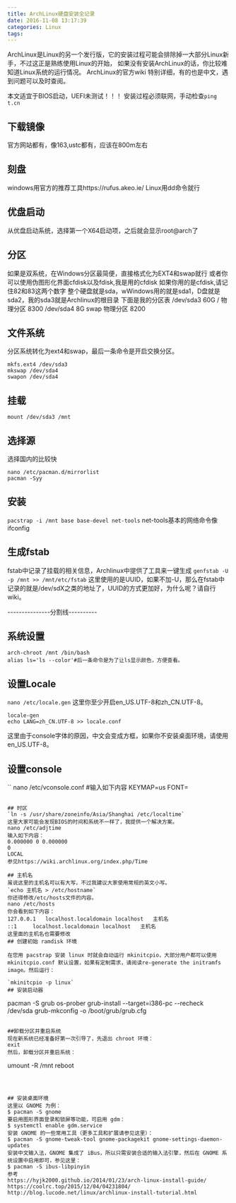 ```yaml
---
title: ArchLinux硬盘安装全记录
date: 2016-11-08 13:17:39
categories: Linux
tags: 
---
```

ArchLinux是Linux的另一个发行版，它的安装过程可能会排除掉一大部分Linux新手，不过这正是熟练使用Linux的开始，
如果没有安装ArchLinux的话，你比较难知道Linux系统的运行情况。
ArchLinux的官方wiki 特别详细，有的也是中文，遇到问题可以及时查阅。

本文适宜于BIOS启动，UEFI未测试！！！
安装过程必须联网，手动检查`ping t.cn`
## 下载镜像
官方网站都有，像163,ustc都有，应该在800m左右
## 刻盘
windows用官方的推荐工具https://rufus.akeo.ie/
Linux用dd命令就行
## 优盘启动
从优盘启动系统，选择第一个X64启动项，之后就会显示root@arch了
## 分区
如果是双系统，在Windows分区最简便，直接格式化为EXT4和swap就行
或者你可以使用伪图形化界面cfdisk以及fdisk,我是用的cfdisk
如果你用的是cfdisk,请记住82和83这两个数字
整个硬盘就是sda，wWindows用的就是sda1，D盘就是sda2，我的sda3就是Archlinux的根目录
下面是我的分区表
/dev/sda3  60G /      物理分区   8300
/dev/sda4  8G  swap   物理分区   8200
## 文件系统
分区系统转化为ext4和swap，最后一条命令是开启交换分区。
```
mkfs.ext4 /dev/sda3
mkswap /dev/sda4
swapon /dev/sda4
```
## 挂载
`mount /dev/sda3 /mnt`
## 选择源
选择国内的比较快
```
nano /etc/pacman.d/mirrorlist
pacman -Syy
```
## 安装
`pacstrap -i /mnt base base-devel net-tools`
net-tools基本的网络命令像ifconfig
##  生成fstab
fstab中记录了挂载的相关信息，Archlinux中提供了工具来一键生成
`genfstab -U -p /mnt >> /mnt/etc/fstab`
这里使用的是UUID，如果不加-U，那么在fstab中记录的就是/dev/sdX之类的地址了，UUID的方式更加好，为什么呢？请自行wiki。

---------------分割线----------
## 系统设置
```
arch-chroot /mnt /bin/bash
alias ls='ls --color'#后一条命令是为了让ls显示颜色，方便查看。
```
##  设置Locale
`nano /etc/locale.gen`
这里你至少开启en_US.UTF-8和zh_CN.UTF-8。
```
locale-gen
echo LANG=zh_CN.UTF-8 >> locale.conf
```
这里由于console字体的原因，中文会变成方框，如果你不安装桌面环境，请使用en_US.UTF-8。
## 设置console
``
nano /etc/vconsole.conf
#输入如下内容
KEYMAP=us
FONT=
```

## 时区
`ln -s /usr/share/zoneinfo/Asia/Shanghai /etc/localtime`
这里大家可能会发现BIOS的时间和系统不一样了，我提供一个解决方案。
nano /etc/adjtime
输入如下内容：
0.000000 0 0.000000
0
LOCAL
参见https://wiki.archlinux.org/index.php/Time

## 主机名
虽说这里的主机名可以有大写，不过我建议大家使用常规的英文小写。
`echo 主机名 > /etc/hostname`
你还得修改/etc/hosts文件的内容。
nano /etc/hosts
你会看到如下内容：
127.0.0.1   localhost.localdomain localhost   主机名   
::1     localhost.localdomain localhost   主机名
这里面的主机名也需要修改
## 创建初始 ramdisk 环境

在您用 pacstrap 安装 linux 时就会自动运行 mkinitcpio，大部分用户都可以使用 mkinitcpio.conf 默认设置，如果有定制需求，请阅读re-generate the initramfs image。然后运行：

`mkinitcpio -p linux`
## 安装启动器
```
pacman -S grub os-prober
grub-install --target=i386-pc --recheck /dev/sda
grub-mkconfig -o /boot/grub/grub.cfg
```

##卸载分区并重启系统
现在新系统已经准备好第一次引导了，先退出 chroot 环境：
exit
然后，卸载分区并重启系统：
```
umount -R /mnt
reboot
```



## 安装桌面环境
这里以 GNOME 为例：
$ pacman -S gnome
要启用图形界面登录和锁屏等功能，可启用 gdm：
$ systemctl enable gdm.service
安装 GNOME 的一些常用工具（更多工具和扩展请参见这里）：
$ pacman -S gnome-tweak-tool gnome-packagekit gnome-settings-daemon-updates
安装中文输入法，GNOME 集成了 iBus，所以只需安装合适的输入法引擎，然后在 GNOME 系统设置中启用即可，参见这里：
$ pacman -S ibus-libpinyin
参考
https://hyjk2000.github.io/2014/01/23/arch-linux-install-guide/
https://coolrc.top/2015/12/04/04231804/
http://blog.lucode.net/linux/archlinux-install-tutorial.html